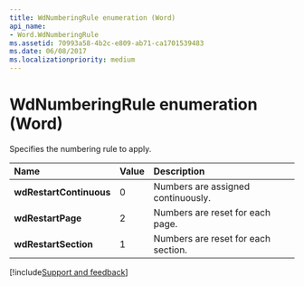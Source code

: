 ```yaml
---
title: WdNumberingRule enumeration (Word)
api_name:
- Word.WdNumberingRule
ms.assetid: 70993a58-4b2c-e809-ab71-ca1701539483
ms.date: 06/08/2017
ms.localizationpriority: medium
---
```



# WdNumberingRule enumeration (Word)

Specifies the numbering rule to apply.



|Name|Value|Description|
|:-----|:-----|:-----|
| **wdRestartContinuous**|0|Numbers are assigned continuously.|
| **wdRestartPage**|2|Numbers are reset for each page.|
| **wdRestartSection**|1|Numbers are reset for each section.|

[!include[Support and feedback](~/includes/feedback-boilerplate.md)]